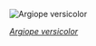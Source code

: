 
![Argiope versicolor](https://upload.wikimedia.org/wikipedia/commons/thumb/6/65/Argiope_spider_female_adult_on_her_web_ventral_view_black_background_Don_Det_Laos.jpg/450px-Argiope_spider_female_adult_on_her_web_ventral_view_black_background_Don_Det_Laos.jpg)

*[Argiope versicolor](https://wikipedia.org/wiki/File:Argiope_spider_female_adult_on_her_web_ventral_view_black_background_Don_Det_Laos.jpg)*
